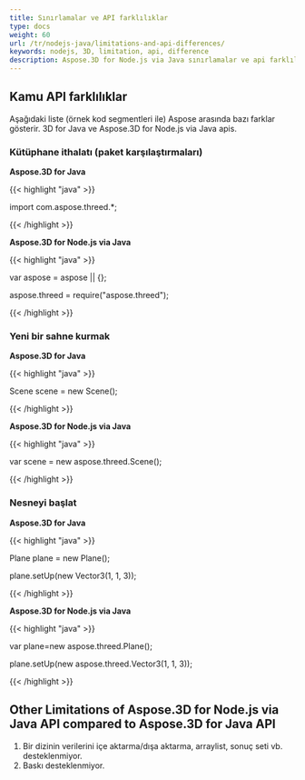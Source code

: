 ```yaml
---
title: Sınırlamalar ve API farklılıklar
type: docs
weight: 60
url: /tr/nodejs-java/limitations-and-api-differences/
keywords: nodejs, 3D, limitation, api, difference
description: Aspose.3D for Node.js via Java sınırlamalar ve api farklılıkları
---
```

##  **Kamu API farklılıklar**
Aşağıdaki liste (örnek kod segmentleri ile) Aspose arasında bazı farklar gösterir. 3D for Java ve Aspose.3D for Node.js via Java apis.
###  **Kütüphane ithalatı (paket karşılaştırmaları)**

**Aspose.3D for Java**

{{< highlight "java" >}}

 import com.aspose.threed.*;

{{< /highlight >}}


**Aspose.3D for Node.js via Java**

{{< highlight "java" >}}

var aspose = aspose || {};

aspose.threed = require("aspose.threed");

{{< /highlight >}}
###  **Yeni bir sahne kurmak**

**Aspose.3D for Java**

{{< highlight "java" >}}

 Scene scene = new Scene();

{{< /highlight >}}


**Aspose.3D for Node.js via Java**

{{< highlight "java" >}}

var scene = new aspose.threed.Scene();

{{< /highlight >}}
###  **Nesneyi başlat**

**Aspose.3D for Java**

{{< highlight "java" >}}

Plane plane = new Plane();

plane.setUp(new Vector3(1, 1, 3));

{{< /highlight >}}

**Aspose.3D for Node.js via Java**

{{< highlight "java" >}}

var plane=new aspose.threed.Plane();

plane.setUp(new aspose.threed.Vector3(1, 1, 3));

{{< /highlight >}}

##  **Other Limitations of Aspose.3D for Node.js via Java API compared to Aspose.3D for Java API**
1. Bir dizinin verilerini içe aktarma/dışa aktarma, arraylist, sonuç seti vb. desteklenmiyor.
1. Baskı desteklenmiyor.

